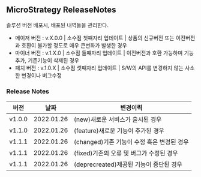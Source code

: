 ## MicroStrategy ReleaseNotes
솔루션 버전 배포시, 배포된 내역들을 관리한다.
 - 메이저 버전 : v.X.0.0 | 소수점 첫쨰자리 업데이트 | 상품의 신규버전 또는 이전버전과 호환이 불가할 정도로 매우 큰변화가 발생한 경우
 - 마이너 버전 : v.1.X.0 | 소수점 둘쨰자리 업데이트 | 이전버전과 호환 가능하며 기능추가, 기존기능이 삭제된 경우
 - 패치 버전   : v.1.0.X | 소수점 셋쨰자리 업데이트 | S/W의 API를 변경하지 않는 사소한 변경이나 버그수정
### Release Notes
|버전|날짜|변경이력|
|---|---|---|
|v1.0.0|2022.01.26|(new)새로운 서비스가 출시된 경우|
|v1.1.0|2022.01.26|(feature)새로운 기능이 추가된 경우|
|v1.1.1|2022.01.26|(changed)기존 기능이 수정 혹은 변경된 경우|
|v1.1.1|2022.01.26|(fixed)기존의 오류 및 버그가 수정된 경우|
|v1.1.1|2022.01.26|(deprecreated)제공된 기능이 중단된 경우|



